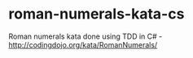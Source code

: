 # roman-numerals-kata-cs
Roman numerals kata done using TDD in C# - http://codingdojo.org/kata/RomanNumerals/
